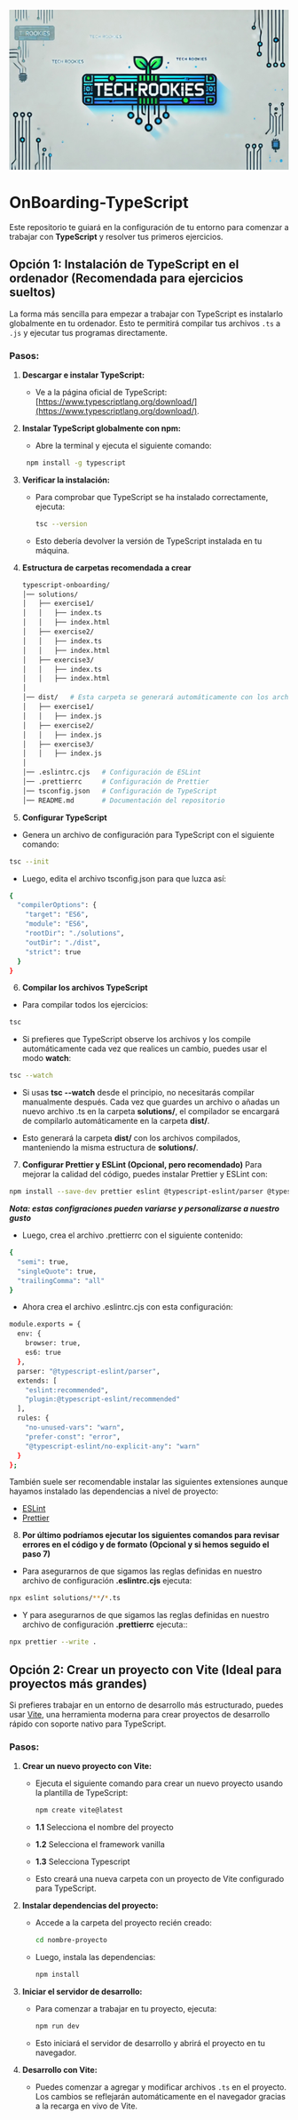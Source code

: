 ![Logo](assets/img/rookiesLogoPanoramico.jpg)

# OnBoarding-TypeScript

Este repositorio te guiará en la configuración de tu entorno para comenzar a trabajar con **TypeScript** y resolver tus primeros ejercicios.

## Opción 1: Instalación de TypeScript en el ordenador (Recomendada para ejercicios sueltos)

La forma más sencilla para empezar a trabajar con TypeScript es instalarlo globalmente en tu ordenador. Esto te permitirá compilar tus archivos `.ts` a `.js` y ejecutar tus programas directamente.

### Pasos:

1. **Descargar e instalar TypeScript:**

   - Ve a la página oficial de TypeScript: [https://www.typescriptlang.org/download/](https://www.typescriptlang.org/download/).

2. **Instalar TypeScript globalmente con npm:**

   - Abre la terminal y ejecuta el siguiente comando:

    ```bash
     npm install -g typescript
     ```

3. **Verificar la instalación:**

   - Para comprobar que TypeScript se ha instalado correctamente, ejecuta:

     ```bash
     tsc --version
     ```
   - Esto debería devolver la versión de TypeScript instalada en tu máquina.

4. **Estructura de carpetas recomendada a crear**

   ```bash
   typescript-onboarding/
   │── solutions/
   │   ├── exercise1/
   │   │   ├── index.ts
   │   │   ├── index.html
   │   ├── exercise2/
   │   │   ├── index.ts
   │   │   ├── index.html
   │   ├── exercise3/
   │   │   ├── index.ts
   │   │   ├── index.html
   │
   │── dist/   # Esta carpeta se generará automáticamente con los archivos compilados asi que no hace falta que   la crees, es solo para mostrar como quedará (forma recomendada)
   │   ├── exercise1/
   │   │   ├── index.js
   │   ├── exercise2/
   │   │   ├── index.js
   │   ├── exercise3/
   │   │   ├── index.js
   │
   │── .eslintrc.cjs   # Configuración de ESLint
   │── .prettierrc     # Configuración de Prettier
   │── tsconfig.json   # Configuración de TypeScript
   │── README.md       # Documentación del repositorio

5. **Configurar TypeScript**

- Genera un archivo de configuración para TypeScript con el siguiente comando:

```bash
tsc --init
```
- Luego, edita el archivo tsconfig.json para que luzca así:

```bash
{
  "compilerOptions": {
    "target": "ES6",
    "module": "ES6",
    "rootDir": "./solutions",
    "outDir": "./dist",
    "strict": true
  }
}
```

6. **Compilar los archivos TypeScript**
- Para compilar todos los ejercicios:

```bash
tsc
```

- Si prefieres que TypeScript observe los archivos y los compile automáticamente cada vez que realices un cambio, puedes usar el modo **watch**:
```bash
tsc --watch
```
- Si usas **tsc --watch** desde el principio, no necesitarás compilar manualmente después. Cada vez que guardes un archivo o añadas un nuevo archivo .ts en la carpeta **solutions/**, el compilador se encargará de compilarlo automáticamente en la carpeta **dist/**.

- Esto generará la carpeta **dist/** con los archivos compilados, manteniendo la misma estructura de **solutions/**.

7. **Configurar Prettier y ESLint (Opcional, pero recomendado)**
Para mejorar la calidad del código, puedes instalar Prettier y ESLint con:

```bash
npm install --save-dev prettier eslint @typescript-eslint/parser @typescript-eslint/eslint-plugin
```
***Nota: estas configraciones pueden variarse y personalizarse a nuestro gusto***

- Luego, crea el archivo .prettierrc con el siguiente contenido:
```bash
{
  "semi": true,
  "singleQuote": true,
  "trailingComma": "all"
}
```
- Ahora crea el archivo .eslintrc.cjs con esta configuración:

```bash
module.exports = {
  env: {
    browser: true,
    es6: true
  },
  parser: "@typescript-eslint/parser",
  extends: [
    "eslint:recommended",
    "plugin:@typescript-eslint/recommended"
  ],
  rules: {
    "no-unused-vars": "warn",
    "prefer-const": "error",
    "@typescript-eslint/no-explicit-any": "warn"
  }
};
```

También suele ser recomendable instalar las siguientes extensiones aunque hayamos instalado las dependencias a nivel de proyecto:

- [ESLint](https://eslint.org/)
- [Prettier](https://prettier.io/)

8. **Por último podríamos ejecutar los siguientes comandos para revisar errores en el código y de formato (Opcional y si hemos seguido el paso 7)**

- Para asegurarnos de que sigamos las reglas definidas en nuestro archivo de configuración **.eslintrc.cjs** ejecuta:
```bash
npx eslint solutions/**/*.ts
```

- Y para asegurarnos de que sigamos las reglas definidas en nuestro archivo de configuración **.prettierrc** ejecuta::
```bash
npx prettier --write .
```

## Opción 2: Crear un proyecto con Vite (Ideal para proyectos más grandes)

Si prefieres trabajar en un entorno de desarrollo más estructurado, puedes usar [Vite](https://vitejs.dev/), una herramienta moderna para crear proyectos de desarrollo rápido con soporte nativo para TypeScript.

### Pasos:

1. **Crear un nuevo proyecto con Vite:**
   - Ejecuta el siguiente comando para crear un nuevo proyecto usando la plantilla de TypeScript:

     ```bash
     npm create vite@latest
     ```
    - **1.1** Selecciona el nombre del proyecto
    - **1.2** Selecciona el framework vanilla
    - **1.3** Selecciona Typescript

    - Esto creará una nueva carpeta con un proyecto de Vite configurado para TypeScript.
   

2. **Instalar dependencias del proyecto:**
   - Accede a la carpeta del proyecto recién creado:

     ```bash
     cd nombre-proyecto
     ```

   - Luego, instala las dependencias:

     ```bash
     npm install
     ```

3. **Iniciar el servidor de desarrollo:**
   - Para comenzar a trabajar en tu proyecto, ejecuta:

     ```bash
     npm run dev
     ```

   - Esto iniciará el servidor de desarrollo y abrirá el proyecto en tu navegador.

4. **Desarrollo con Vite:**
   - Puedes comenzar a agregar y modificar archivos `.ts` en el proyecto. Los cambios se reflejarán automáticamente en el navegador gracias a la recarga en vivo de Vite.
